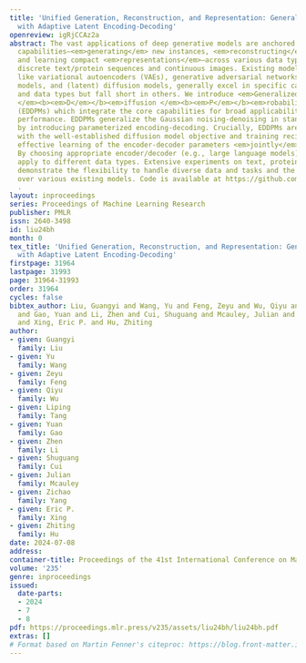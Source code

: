 ```yaml
---
title: 'Unified Generation, Reconstruction, and Representation: Generalized Diffusion
  with Adaptive Latent Encoding-Decoding'
openreview: igRjCCAz2a
abstract: The vast applications of deep generative models are anchored in three core
  capabilities—<em>generating</em> new instances, <em>reconstructing</em> inputs,
  and learning compact <em>representations</em>—across various data types, such as
  discrete text/protein sequences and continuous images. Existing model families,
  like variational autoencoders (VAEs), generative adversarial networks (GANs), autoregressive
  models, and (latent) diffusion models, generally excel in specific capabilities
  and data types but fall short in others. We introduce <em>Generalized</em> <b><em>E</em></b><em>ncoding</em>-<b><em>D</em></b><em>ecoding
  </em><b><em>D</em></b><em>iffusion </em><b><em>P</em></b><em>robabilistic </em><b><em>M</em></b><em>odels</em>
  (EDDPMs) which integrate the core capabilities for broad applicability and enhanced
  performance. EDDPMs generalize the Gaussian noising-denoising in standard diffusion
  by introducing parameterized encoding-decoding. Crucially, EDDPMs are compatible
  with the well-established diffusion model objective and training recipes, allowing
  effective learning of the encoder-decoder parameters <em>jointly</em> with diffusion.
  By choosing appropriate encoder/decoder (e.g., large language models), EDDPMs naturally
  apply to different data types. Extensive experiments on text, proteins, and images
  demonstrate the flexibility to handle diverse data and tasks and the strong improvement
  over various existing models. Code is available at https://github.com/guangyliu/EDDPM
  .
layout: inproceedings
series: Proceedings of Machine Learning Research
publisher: PMLR
issn: 2640-3498
id: liu24bh
month: 0
tex_title: 'Unified Generation, Reconstruction, and Representation: Generalized Diffusion
  with Adaptive Latent Encoding-Decoding'
firstpage: 31964
lastpage: 31993
page: 31964-31993
order: 31964
cycles: false
bibtex_author: Liu, Guangyi and Wang, Yu and Feng, Zeyu and Wu, Qiyu and Tang, Liping
  and Gao, Yuan and Li, Zhen and Cui, Shuguang and Mcauley, Julian and Yang, Zichao
  and Xing, Eric P. and Hu, Zhiting
author:
- given: Guangyi
  family: Liu
- given: Yu
  family: Wang
- given: Zeyu
  family: Feng
- given: Qiyu
  family: Wu
- given: Liping
  family: Tang
- given: Yuan
  family: Gao
- given: Zhen
  family: Li
- given: Shuguang
  family: Cui
- given: Julian
  family: Mcauley
- given: Zichao
  family: Yang
- given: Eric P.
  family: Xing
- given: Zhiting
  family: Hu
date: 2024-07-08
address:
container-title: Proceedings of the 41st International Conference on Machine Learning
volume: '235'
genre: inproceedings
issued:
  date-parts:
  - 2024
  - 7
  - 8
pdf: https://proceedings.mlr.press/v235/assets/liu24bh/liu24bh.pdf
extras: []
# Format based on Martin Fenner's citeproc: https://blog.front-matter.io/posts/citeproc-yaml-for-bibliographies/
---
```

